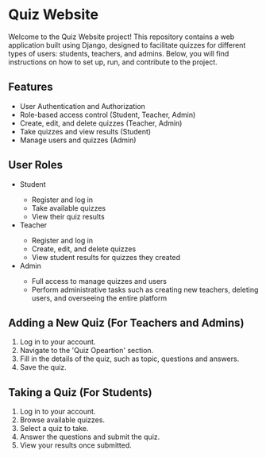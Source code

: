 <h1>Quiz Website</h1>
Welcome to the Quiz Website project! This repository contains a web application built using Django, designed to facilitate quizzes for different types of users: students, teachers, and admins. Below, you will find instructions on how to set up, run, and contribute to the project.

<h2> Features</h2>
<ul>
  <li>User Authentication and Authorization</li>
  <li>Role-based access control (Student, Teacher, Admin)</li>
  <li>Create, edit, and delete quizzes (Teacher, Admin)</li>
  <li>Take quizzes and view results (Student)</li>
  <li>Manage users and quizzes (Admin)</li>
</ul>

<h2>User Roles</h2>
<ul>
  <li>Student</li>
  <ul>
    <li>Register and log in</li>
    <li>Take available quizzes</li>
    <li>View their quiz results</li>
  </ul>
  
  <li>Teacher</li>
  <ul>
    <li>Register and log in</li>
    <li>Create, edit, and delete quizzes</li>
    <li>View student results for quizzes they created</li>
  </ul>

  <li>Admin</li>
  <ul>
    <li>Full access to manage quizzes and users</li>
    <li>Perform administrative tasks such as creating new teachers, deleting users, and overseeing the entire platform</li>
  </ul>
</ul>
<h2>Adding a New Quiz (For Teachers and Admins)</h2>
<ol>
  <li>Log in to your account.</li>
  <li>Navigate to the 'Quiz Opeartion' section.</li>
  <li>Fill in the details of the quiz, such as topic, questions and answers.</li>
  <li>Save the quiz.</li>
</ol>

<h2>Taking a Quiz (For Students)</h2>
<ol>
  <li>Log in to your account.</li>
  <li>Browse available quizzes.</li>
  <li>Select a quiz to take.</li>
  <li>Answer the questions and submit the quiz.</li>
  <li>View your results once submitted.</li>
</ol>

